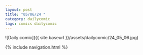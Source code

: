 ```yaml
---
layout: post
title: "05/06/24 "
category: dailycomic
tags: comics dailycomic
---
```

![Daily comic]({{ site.baseurl }}/assets/dailycomic/24_05_06.jpg)

{% include navigation.html %}


